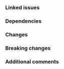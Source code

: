 ### Linked issues

<!-- List of issues this PR fixes. E.g.

- Fixes #12
- Fixes #14

-->

### Dependencies

<!-- List of PR that need to be merged before this PR. E.g.

- https://github.com/AshAvalanche/ash-infra/pull/26
- https://github.com/AshAvalanche/ansible-avalanche-collection/pull/32

If empty, please remove the section title -->

### Changes

<!-- List of changes brought by the PR. Proposed format: "- _(scope)_ Description". E.g.

- _(lib)_ Add 4 networks with [Ankr](https://www.ankr.com/) and [Blast](https://blastapi.io/) endpoints to `conf/default.yml` (e.g. `fuji-ankr`). Both services provide decentralized public RPC endpoints. This allows going around Ava Labs' public RPC rate limiting which is very low.
- _(ci)_ Add a GitHub Actions workflow to run tests on PRs

-->

### Breaking changes

<!-- List of breaking changes brought by the PR. Proposed format: "- _(scope)_ Description". E.g.

- _(node role)_ `avalanche_tracked_subnets` has been renamed to `avalanchego_track_subnets`

-->

### Additional comments

<!-- You can for example ask for feedback here or link to new issues deriving from the PR.
If empty, please remove the section title -->
